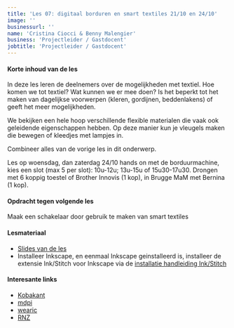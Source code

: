 ```yaml
---
title: 'Les 07: digitaal borduren en smart textiles 21/10 en 24/10'
image: ''
businessurl: ''
name: 'Cristina Ciocci & Benny Malengier'
business: 'Projectleider / Gastdocent'
jobtitle: 'Projectleider / Gastdocent'
---
```

> 
#### Korte inhoud van de les
In deze les leren de deelnemers over de mogelijkheden met textiel.
Hoe komen we tot textiel? Wat kunnen we er mee doen? Is het beperkt tot het maken van dagelijkse voorwerpen (kleren, gordijnen, beddenlakens) of geeft het meer mogelijkheden.

We bekijken een hele hoop verschillende flexible materialen die vaak ook geleidende eigenschappen hebben. Op deze manier kun je vleugels maken die bewegen of kleedjes met lampjes in. 

Combineer alles van de vorige les in dit onderwerp.

Les op woensdag, dan zaterdag 24/10 hands on met de borduurmachine, kies een slot (max 5 per slot): 10u-12u; 13u-15u of 15u30-17u30. Drongen met 6 koppig toestel of Brother Innovis (1 kop), in Brugge MaM met Bernina (1 kop).

#### Opdracht tegen volgende les
Maak een schakelaar door gebruik te maken van smart textiles

#### Lesmateriaal


- [Slides van de les]({{site.baseurl}}/assets/images/E-Textiles_borduren.pdf)
- Installeer Inkscape, en eenmaal Inkscape geinstalleerd is, installeer de extensie Ink/Stitch voor Inkscape via de [installatie handleiding Ink/Stitch](https://inkstitch.org/docs/install/)


#### Interesante links 
- [Kobakant](https://www.kobakant.at/DIY/)
- [mdpi](https://www.mdpi.com/2411-5134/3/1/14/htm)
- [wearic](https://www.wearic.com/make/)
- [RNZ](https://www.rnz.co.nz/national/programmes/ourchangingworld/audio/201795811/e-textiles-and-smart-fabrics)

